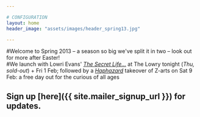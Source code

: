 ```yaml
---

# CONFIGURATION
layout: home
header_image: "assets/images/header_spring13.jpg"

---
```


#Welcome to Spring 2013 – a season so big we've split it in two – look out for more after Easter!     
#We launch with Lowri Evans' [*The Secret Life...*](/current/2013-springsummer/evans/index.html) at The Lowry tonight (*Thu, sold-out*) + Fri 1 Feb; followed by a [*Haphazard*](/galleries/2013-haphazard/index.html) takeover of Z-arts on Sat 9 Feb: a free day out for the curious of all ages   

## Sign up [here]({{ site.mailer_signup_url }}) for updates.